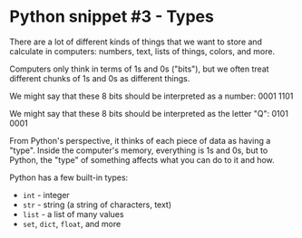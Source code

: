 # Python snippet #3 - Types

There are a lot of different kinds of things that we want to store and calculate in computers: numbers, text, lists of things, colors, and more.

Computers only think in terms of 1s and 0s ("bits"), but we often treat different chunks of 1s and 0s as different things.

We might say that these 8 bits should be interpreted as a number: 0001 1101

We might say that these 8 bits should be interpreted as the letter "Q": 0101 0001

From Python's perspective, it thinks of each piece of data as having a "type". Inside the computer's memory, everything is 1s and 0s, but to Python, the "type" of something affects what you can do to it and how.

Python has a few built-in types:

* `int` - integer
* `str` - string (a string of characters, text)
* `list` - a list of many values
* `set`, `dict`, `float`, and more

